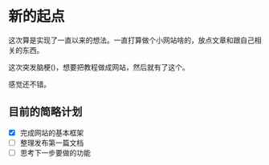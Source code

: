 # 新的起点

这次算是实现了一直以来的想法。一直打算做个小网站啥的，放点文章和跟自己相关的东西。

这次突发脑梗()，想要把教程做成网站，然后就有了这个。

感觉还不错。

## 目前的简略计划

- [x] 完成网站的基本框架
- [ ] 整理发布第一篇文档
- [ ] 思考下一步要做的功能